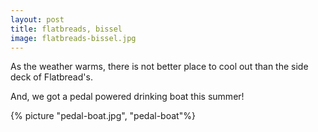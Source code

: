 ```yaml
---
layout: post
title: flatbreads, bissel
image: flatbreads-bissel.jpg
---
```


As the weather warms, there is not better place to cool out than the side deck
of Flatbread's.

<!--more-->

And, we got a pedal powered drinking boat this summer!

{% picture "pedal-boat.jpg", "pedal-boat"%}
